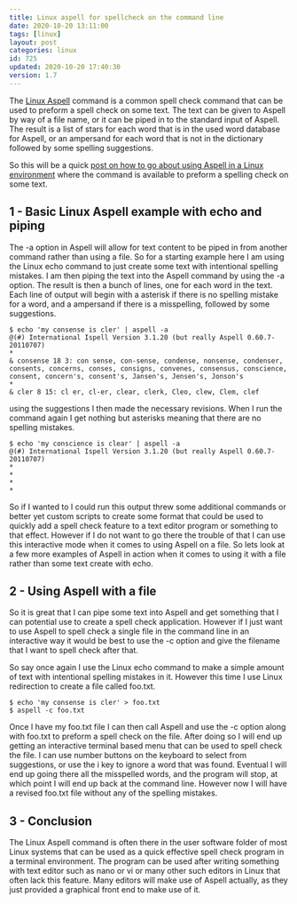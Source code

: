 ```yaml
---
title: Linux aspell for spellcheck on the command line
date: 2020-10-20 13:11:00
tags: [linux]
layout: post
categories: linux
id: 725
updated: 2020-10-20 17:40:30
version: 1.7
---
```


The [Linux Aspell](http://aspell.net/) command is a common spell check command that can be used to preform a spell check on some text. The text can be given to Aspell by way of a file name, or it can be piped in to the standard input of Aspell. The result is a list of stars for each word that is in the used word database for Aspell, or an ampersand for each word that is not in the dictionary followed by some spelling suggestions.

So this will be a quick [post on how to go about using Aspell in a Linux environment](https://www.howtoforge.com/linux-aspell-command/) where the command is available to preform a spelling check on some text.

<!-- more -->

## 1 - Basic Linux Aspell example with echo and piping

The -a option in Aspell will allow for text content to be piped in from another command rather than using a file. So for a starting example here I am using the Linux echo command to just create some text with intentional spelling mistakes. I am then piping the text into the Aspell command by using the -a option. The result is then a bunch of lines, one for each word in the text. Each line of output will begin with a asterisk if there is no spelling mistake for a word, and a ampersand if there is a misspelling, followed by some suggestions.

```
$ echo 'my consense is cler' | aspell -a
@(#) International Ispell Version 3.1.20 (but really Aspell 0.60.7-20110707)
*
& consense 18 3: con sense, con-sense, condense, nonsense, condenser, consents, concerns, conses, consigns, convenes, consensus, conscience, consent, concern's, consent's, Jansen's, Jensen's, Jonson's
*
& cler 8 15: cl er, cl-er, clear, clerk, Cleo, clew, Clem, clef
```

using the suggestions I then made the necessary revisions. When I run the command again I get nothing but asterisks meaning that there are no spelling mistakes.

```
$ echo 'my conscience is clear' | aspell -a
@(#) International Ispell Version 3.1.20 (but really Aspell 0.60.7-20110707)
*
*
*
*
```

So if I wanted to I could run this output threw some additional commands or better yet custom scripts to create some format that could be used to quickly add a spell check feature to a text editor program or something to that effect. However if I do not want to go there the trouble of that I  can use this interactive mode when it comes to using Aspell on a file. So lets look at a few more examples of Aspell in action when it comes to using it with a file rather than some text create with echo.

## 2 - Using Aspell with a file

So it is great that I can pipe some text into Aspell and get something that I can potential use to create a spell check application. However if I just want to use Aspell to spell check a single file in the command line in an interactive way it would be best to use the -c option and give the filename that I want to spell check after that.

So say once again I use the Linux echo command to make a simple amount of text with intentional spelling mistakes in it. However this time I use Linux redirection to create a file called foo.txt.

```
$ echo 'my consense is cler' > foo.txt
$ aspell -c foo.txt
```

Once I have my foo.txt file I can then call Aspell and use the -c option along with foo.txt to preform a spell check on the file. After doing so I will end up getting an interactive terminal based menu that can be used to spell check the file. I can use number buttons on the keyboard to select from suggestions, or use the i key to ignore a word that was found. Eventual I will end up going there all the misspelled words, and the program will stop, at which point I will end up back at the command line. However now I will have a revised foo.txt file without any of the spelling mistakes.

## 3 - Conclusion

The Linux Aspell command is often there in the user software folder of most Linux systems that can be used as a quick effective spell check program in a terminal environment. The program can be used after writing something with text editor such as nano or vi or many other such editors in Linux that often lack this feature. Many editors will make use of Aspell actually, as they just provided a graphical front end to make use of it. 
